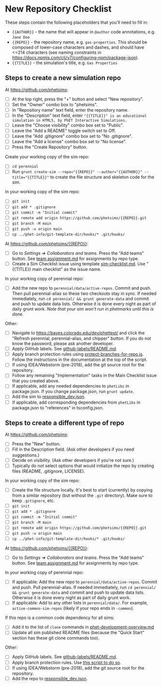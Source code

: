# New Repository Checklist

These steps contain the following placeholders that you'll need to fill in:

- `{{AUTHOR}}` - the name that will appear in `@author` code annotations, e.g. `Jane Doe`
- `{{REPO}}` - the repository name, e.g. `gas-properties`. This should be composed of lower-case characters and dashes,
  and should have <=214 characters (see naming constraints
  in https://docs.npmjs.com/cli/v7/configuring-npm/package-json).
- `{{TITLE}}` - the simulation's title, e.g. `Gas Properties`

## Steps to create a new simulation repo

At https://github.com/phetsims:

- [ ] At the top right, press the "+" button and select "New repository".
- [ ] Set the "Owner" combo box to "phetsims".
- [ ] In "Repository name" text field, enter the repository name.
- [ ] In the "Description" text field, enter
  `"{{TITLE}}" is an educational simulation in HTML5, by PhET Interactive Simulations.`
- [ ] Leave the "Choose visibility" combo box set to "Public".
- [ ] Leave the "Add a README" toggle switch set to Off.
- [ ] Leave the "Add .gitignore" combo box set to "No .gitignore".
- [ ] Leave the "Add a license" combo box set to "No license".
- [ ] Press the "Create Repository" button.

Create your working copy of the sim repo:

- [ ] `cd perennial`
- [ ] Run `grunt create-sim --repo="{{REPO}}" --author="{{AUTHOR}}" --title="{{TITLE}}"` to create the file structure
  and skeleton code for the sim.

In your working copy of the sim repo:

- [ ] `git init`
- [ ] `git add * .gitignore`
- [ ] `git commit -m "Initial commit"`
- [ ] `git remote add origin https://github.com/phetsims/{{REPO}}.git`
- [ ] `git branch -M main`
- [ ] `git push -u origin main`
- [ ] `cp ../phet-info/git-template-dir/hooks/* .git/hooks/`

At https://github.com/phetsims/{{REPO}}:

- [ ] Go to _Settings => Collaborators and teams_. Press the "Add teams" button.
  See [team assignment.md](https://github.com/phetsims/phet-info/blob/main/policies/team%20assignment.md) for
  assignments by repo type.
- [ ] Create a Sim Checklist issue using
  template [sim-checklist.md](https://github.com/phetsims/phet-info/blob/main/checklists/sim-checklist.md). Use "
  {{TITLE}} main checklist" as the issue name.

In your working copy of perennial repo:

- [ ] Add the new repo to `perennial/data/active-repos`. Commit and push. Then pull perennial-alias so these two
  checkouts stay in sync. If needed immediately, run `cd perennial/ && grunt generate-data` and commit and push to
  update data lists. Otherwise it is done every night as part of daily grunt work.  _Note that your sim won't run in
  phetmarks until this is done._

Other:

- [ ] Navigate to https://bayes.colorado.edu/dev/phettest/ and click the "Refresh perennial, perennial-alias, and
  chipper" button. If you do not know the password, please ask another developer.
- [ ] Apply GitHub labels.
  See [github-labels/README.md](https://github.com/phetsims/phet-info/blob/main/github-labels/README.md).
- [ ] Apply branch protection rules
  using [protect-branches-for-repo.js](https://github.com/phetsims/perennial/blob/main/js/scripts/protect-branches-for-repo.js).
  Follow the instructions in the documentation at the top of the script.
- [ ] If using IDEA/Webstorm (pre-2018), add the git source root for the repository.
- [ ] Follow any remaining "Implementation" tasks in the Main Checklist issue that you created above.
- [ ] If applicable, add any needed dependencies to `phetLibs` in package.json. If you change package.json,
  run `grunt update`.
- [ ] Add the sim
  to [responsible_dev.json](https://github.com/phetsims/phet-info/blob/main/sim-info/responsible_dev.json).
- [ ] If applicable, add corresponding dependencies from `phetLibs` in package.json to "references" in tsconfig.json.

## Steps to create a different type of repo

At https://github.com/phetsims:

- [ ] Press the "New" button.
- [ ] Fill in the Description field.  (Ask other developers if you need suggestions.)
- [ ] Decide on visibility. (Ask other developers if you're not sure.)
- [ ] Typically do not select options that would initialize the repo by creating files (README, .gitignore, LICENSE).

In your working copy of the sim repo:

- [ ] Create the file structure locally. It's best to start (currently) by copying from a similar repository (but
  without the `.git` directory). Make sure to keep `.gitignore`, etc.
- [ ] `git init`
- [ ] `git add * .gitignore`
- [ ] `git commit -m "Initial commit"`
- [ ] `git branch -M main`
- [ ] `git remote add origin https://github.com/phetsims/{{REPO}}.git`
- [ ] `git push -u origin main`
- [ ] `cp ../phet-info/git-template-dir/hooks/* .git/hooks/`

At https://github.com/phetsims/{{REPO}}:
- [ ] Go to _Settings => Collaborators and teams_. Press the "Add teams" button.
See [team assignment.md](https://github.com/phetsims/phet-info/blob/main/policies/team%20assignment.md) for assignments
by repo type.

In your working copy of perennial repo:

- [ ] If applicable: Add the new repo to `perennial/data/active-repos`. Commit and push. Pull perennial-alias. If needed
  immediately, run `cd perennial/ && grunt generate-data` and commit and push to update data lists. Otherwise it is done
  every night as part of daily grunt work.
- [ ] If applicable: Add to any other lists in `perennial/data/`. For example, `active-common-sim-repos` (likely if your
  repo ends in `-common`).

If this repo is a common code dependency for all sims:

- [ ] Add it to the list of `clone` commands
  in [phet-development-overview.md](https://github.com/phetsims/phet-info/blob/main/doc/phet-development-overview.md)
- [ ] Update all sim published README files (because the "Quick Start" section has these git clone commands too).

Other:

- [ ] Apply GitHub labels.
  See [github-labels/README.md](https://github.com/phetsims/phet-info/blob/main/github-labels/README.md).
- [ ] Apply branch protection rules.
  Use [this script to do so](https://github.com/phetsims/perennial/blob/main/js/scripts/protect-branches-for-repo.js).
- [ ] If using IDEA/Webstorm (pre-2018), add the git source root for the repository.
- [ ] Add the repo
  to [responsible_dev.json](https://github.com/phetsims/phet-info/blob/main/sim-info/responsible_dev.json).

